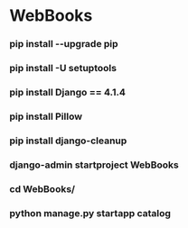 # WebBooks
### pip install --upgrade pip
### pip install -U setuptools
### pip install Django == 4.1.4
### pip install Pillow
### pip install django-cleanup
### django-admin startproject WebBooks
### cd WebBooks/
### python manage.py startapp catalog

